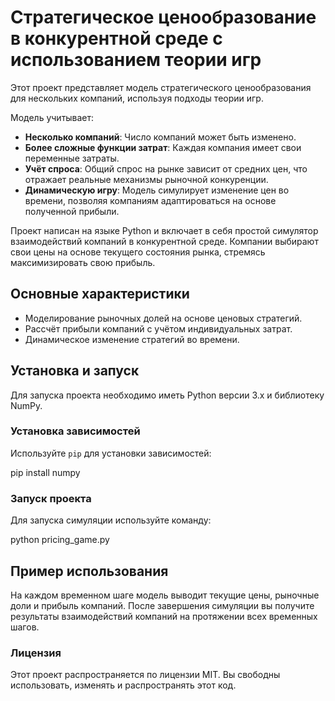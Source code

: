 # Стратегическое ценообразование в конкурентной среде с использованием теории игр

Этот проект представляет модель стратегического ценообразования для нескольких компаний, используя подходы теории игр. 

Модель учитывает:

- **Несколько компаний**: Число компаний может быть изменено.
- **Более сложные функции затрат**: Каждая компания имеет свои переменные затраты.
- **Учёт спроса**: Общий спрос на рынке зависит от средних цен, что отражает реальные механизмы рыночной конкуренции.
- **Динамическую игру**: Модель симулирует изменение цен во времени, позволяя компаниям адаптироваться на основе полученной прибыли.

Проект написан на языке Python и включает в себя простой симулятор взаимодействий компаний в конкурентной среде. Компании выбирают свои цены на основе текущего состояния рынка, стремясь максимизировать свою прибыль.

## Основные характеристики
- Моделирование рыночных долей на основе ценовых стратегий.
- Рассчёт прибыли компаний с учётом индивидуальных затрат.
- Динамическое изменение стратегий во времени.

## Установка и запуск
Для запуска проекта необходимо иметь Python версии 3.x и библиотеку NumPy.

### Установка зависимостей
Используйте `pip` для установки зависимостей:
 
pip install numpy

### Запуск проекта
Для запуска симуляции используйте команду:

python pricing_game.py

## Пример использования
На каждом временном шаге модель выводит текущие цены, рыночные доли и прибыль компаний. После завершения симуляции вы получите результаты взаимодействий компаний на протяжении всех временных шагов.

### Лицензия
Этот проект распространяется по лицензии MIT. Вы свободны использовать, изменять и распространять этот код.
